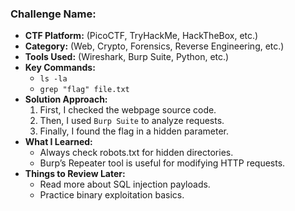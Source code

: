### Challenge Name:
- **CTF Platform:** (PicoCTF, TryHackMe, HackTheBox, etc.)
- **Category:** (Web, Crypto, Forensics, Reverse Engineering, etc.)
- **Tools Used:** (Wireshark, Burp Suite, Python, etc.)
- **Key Commands:**
  - `ls -la`
  - `grep "flag" file.txt`
- **Solution Approach:**
  1. First, I checked the webpage source code.
  2. Then, I used `Burp Suite` to analyze requests.
  3. Finally, I found the flag in a hidden parameter.
- **What I Learned:**
  - Always check robots.txt for hidden directories.
  - Burp’s Repeater tool is useful for modifying HTTP requests.
- **Things to Review Later:**
  - Read more about SQL injection payloads.
  - Practice binary exploitation basics.
